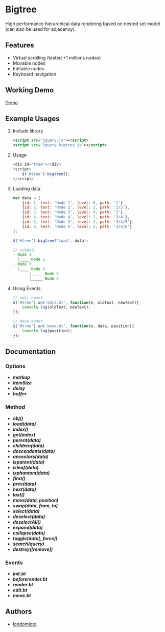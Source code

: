 # Bigtree

High performance hierarchical data rendering based on nested set model (can also be used for adjacency).

## Features

  * Virtual scrolling (tested +1 millions nodes)
  * Movable nodes
  * Editable nodes
  * Keyboard navigation

## Working Demo
[Demo](http://codepen.io/anon/pen/YqyjOJ)

## Example Usages
1. Include library
    
    ```xml
    <script src="jquery.js"></script>
    <script src="jquery.bigtree.js"></script>
    ```
2. Usage
    
    ```javascript
    <div id="tree"></div>
    <script>
        $('#tree').bigtree();
    </script>
    ```
3. Loading data
    
    ```javascript
    var data = [
        {id: 1, text: 'Node 1', level: 0, path: '1'},
        {id: 2, text: 'Node 2', level: 1, path: '1/2'},
        {id: 3, text: 'Node 3', level: 0, path: '3'},
        {id: 4, text: 'Node 4', level: 1, path: '3/4'},
        {id: 5, text: 'Node 5', level: 2, path: '3/4/5'},
        {id: 6, text: 'Node 6', level: 2, path: '3/4/6'}
    ];
    
    $('#tree').bigtree('load', data);
    
    // output:
    - Node 1
      |____ Node 2
    - Node 3
      |____ Node 4
           |_____ Node 5        
           |_____ Node 6
    ```

4. Using Events
    
    ```javascript
    // edit event
    $('#tree').on('edit.bt', function(e, oldText, newText){
        console.log(oldText, newText);
    });
    
    // move event
    $('#tree').on('move.bt', function(e, data, position){
        console.log(position);
    });
    ```

## Documentation
### Options

* ___markup___
* ___itemSize___
* ___delay___
* ___buffer___

### Method

* ___obj()___
* ___load(data)___
* ___index()___
* ___get(index)___
* ___parent(data)___
* ___children(data)___
* ___descendants(data)___
* ___ancestors(data)___
* ___isparent(data)___
* ___isleaf(data)___
* ___isphantom(data)___
* ___first()___
* ___prev(data)___
* ___next(data)___
* ___last()___
* ___move(data, position)___
* ___swap(data, from, to)___
* ___select(data)___
* ___deselect(data)___
* ___deselectAll()___
* ___expand(data)___
* ___collapse(data)___
* ___toggle(data[, force])___
* ___search(query)___
* ___destroy([remove])___

### Events

* ___init.bt___
* ___beforerender.bt___
* ___render.bt___
* ___edit.bt___
* ___move.bt___

## Authors
- [londomloto](https://github.com/londomloto)


